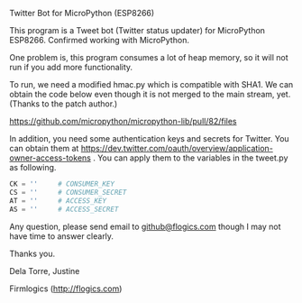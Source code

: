 Twitter Bot for MicroPython (ESP8266)

This program is a Tweet bot (Twitter status updater) for MicroPython ESP8266.
Confirmed working with MicroPython.

One problem is, this program consumes a lot of heap memory, so it will not run
if you add more functionality.

To run, we need a modified hmac.py which is compatible with SHA1.  We can
obtain the code below even though it is not merged to the main stream, yet.
(Thanks to the patch author.)

https://github.com/micropython/micropython-lib/pull/82/files

In addition, you need some authentication keys and secrets for Twitter.
You can obtain
them at https://dev.twitter.com/oauth/overview/application-owner-access-tokens .
You can apply them to the variables in the tweet.py as following.

```python
CK = ''     # CONSUMER_KEY
CS = ''     # CONSUMER_SECRET
AT = ''     # ACCESS_KEY
AS = ''     # ACCESS_SECRET
```

Any question, please send email to github@flogics.com though I may not have time to answer clearly.

Thanks you.

Dela Torre, Justine 

Firmlogics (http://flogics.com)
